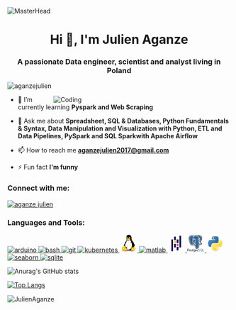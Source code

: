 ![MasterHead](https://image-assets.eu-2.volcanic.cloud/api/v1/assets/images/0081e4d7135fca3a140651e31d0e905c?fallback=true&format=&size=2000x500%23&version=latest&webp_fallback=png)

<h1 align="center">Hi 👋, I'm Julien Aganze</h1>
<h3 align="center">A passionate Data engineer, scientist and analyst living in Poland</h3>

<p align="left"> <img src="https://komarev.com/ghpvc/?username=aganzejulien&label=Profile%20views&color=0e75b6&style=flat" alt="aganzejulien" /> </p>
<img align="right" alt="Coding" width="400" src="https://cdn.dribbble.com/users/1162077/screenshots/3848914/programmer.gif">

- 🌱 I’m currently learning **Pyspark and Web Scraping**

- 💬 Ask me about **Spreadsheet, SQL & Databases, Python Fundamentals & Syntax, Data Manipulation and Visualization with Python, ETL and Data Pipelines, PySpark and SQL Sparkwith Apache Airflow**

- 📫 How to reach me **aganzejulien2017@gmail.com**

- ⚡ Fun fact **I'm funny**

<h3 align="left">Connect with me:</h3>
<p align="left">
<a href="https://www.linkedin.com/in/aganze-julien-51866519b/" target="blank"><img align="center" src="https://raw.githubusercontent.com/rahuldkjain/github-profile-readme-generator/master/src/images/icons/Social/linked-in-alt.svg" alt="aganze julien" height="30" width="40" /></a>
</p>

<h3 align="left">Languages and Tools:</h3>
<p align="left"> <a href="https://www.arduino.cc/" target="_blank" rel="noreferrer"> <img src="https://cdn.worldvectorlogo.com/logos/arduino-1.svg" alt="arduino" width="40" height="40"/> </a> <a href="https://www.gnu.org/software/bash/" target="_blank" rel="noreferrer"> <img src="https://www.vectorlogo.zone/logos/gnu_bash/gnu_bash-icon.svg" alt="bash" width="40" height="40"/> </a> <a href="https://git-scm.com/" target="_blank" rel="noreferrer"> <img src="https://www.vectorlogo.zone/logos/git-scm/git-scm-icon.svg" alt="git" width="40" height="40"/> </a> <a href="https://kubernetes.io" target="_blank" rel="noreferrer"> <img src="https://www.vectorlogo.zone/logos/kubernetes/kubernetes-icon.svg" alt="kubernetes" width="40" height="40"/> </a> <a href="https://www.linux.org/" target="_blank" rel="noreferrer"> <img src="https://raw.githubusercontent.com/devicons/devicon/master/icons/linux/linux-original.svg" alt="linux" width="40" height="40"/> </a> <a href="https://www.mathworks.com/" target="_blank" rel="noreferrer"> <img src="https://upload.wikimedia.org/wikipedia/commons/2/21/Matlab_Logo.png" alt="matlab" width="40" height="40"/> </a> <a href="https://pandas.pydata.org/" target="_blank" rel="noreferrer"> <img src="https://raw.githubusercontent.com/devicons/devicon/2ae2a900d2f041da66e950e4d48052658d850630/icons/pandas/pandas-original.svg" alt="pandas" width="40" height="40"/> </a> <a href="https://www.postgresql.org" target="_blank" rel="noreferrer"> <img src="https://raw.githubusercontent.com/devicons/devicon/master/icons/postgresql/postgresql-original-wordmark.svg" alt="postgresql" width="40" height="40"/> </a> <a href="https://www.python.org" target="_blank" rel="noreferrer"> <img src="https://raw.githubusercontent.com/devicons/devicon/master/icons/python/python-original.svg" alt="python" width="40" height="40"/> </a> <a href="https://seaborn.pydata.org/" target="_blank" rel="noreferrer"> <img src="https://seaborn.pydata.org/_images/logo-mark-lightbg.svg" alt="seaborn" width="40" height="40"/> </a> <a href="https://www.sqlite.org/" target="_blank" rel="noreferrer"> <img src="https://www.vectorlogo.zone/logos/sqlite/sqlite-icon.svg" alt="sqlite" width="40" height="40"/> </a> </p>

<!-- <p><img align="left" src="https://github-readme-stats.vercel.app/api/top-langs?username=JulienAganze&show_icons=true&locale=en&layout=compact" alt="JulienAganze" /></p>  -->

![Anurag's GitHub stats](https://github-readme-stats-julienaganze.vercel.app/api?username=JulienAganze&show_icons=true&theme=default)

[![Top Langs](https://github-readme-stats-julienaganze.vercel.app/api/top-langs/?username=JulienAganze&layout=compact)](https://github.com/JulienAganze/github-readme-stats)
<!--<p>&nbsp;<img align="center" src="https://github-readme-stats.vercel.app/api?username=JulienAganze&show_icons=true&locale=en" alt="JulienAganze" /></p> --> 
 

<p><img align="center" src="https://github-readme-streak-stats.herokuapp.com/?user=JulienAganze&" alt="JulienAganze" /></p>
